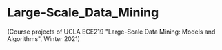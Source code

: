 # Large-Scale_Data_Mining
(Course projects of UCLA ECE219 "Large-Scale Data Mining: Models and Algorithms", Winter 2021)

